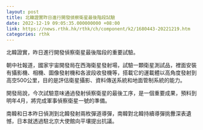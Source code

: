 ```yaml
---
layout: post
title: 北韓證實昨日進行開發偵察衛星最後階段試驗
date: 2022-12-19 09:05:35.000000000 +08:00
link: https://news.rthk.hk/rthk/ch/component/k2/1680443-20221219.htm
categories: rthk
---
```


北韓證實，昨日進行開發偵察衛星最後階段的重要試驗。

朝中社報道，國家宇宙開發局在西海衛星發射場，試驗一顆衛星測試品，裡面安裝有攝影機、相機、圖像發射機和各波段收發機等，搭載它的運載體以高角度發射到高空500公里，目的是評估衛星攝影、資料傳送系統和地面管制系統的能力。

開發局說，今次試驗意味通過發射偵察衛星的最後工序，是一個重要成果，預料到明年4月，將完成軍事偵察衛星一號的準備。

南韓和日本昨日偵測到北韓發射兩枚彈道導彈，南韓對北韓持續導彈挑釁深表遺憾，日本就透過駐北京大使館向平壤提出抗議。
